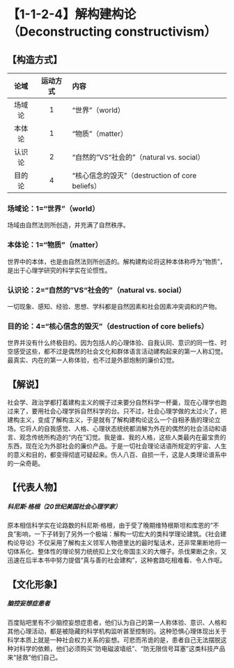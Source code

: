 # 【1-1-2-4】解构建构论（Deconstructing constructivism）
## 【构造方式】
| 论域 | 运动方式           | 内容 |
|:----:|:----------------:|:-----|
| 场域论   |1 | “世界”（world）   |
| 本体论   | 1|  “物质”（matter）  |
| 认识论   |2|  “自然的”VS“社会的”（natural vs. social）  |
| 目的论   | 4|  “核心信念的毁灭”（destruction of core beliefs）  |

### 场域论：1=“世界”（world）

场域由自然法则所创造，并充满了自然秩序。
### 本体论：1=“物质”（matter）
世界中的本体，也是由自然法则所创造的。解构建构论将这种本体称呼为“物质”，是出于心理学研究的科学实在论惯性。
### 认识论：2=“自然的”VS“社会的”（natural vs. social）
一切现象、感知、经验、思想、学科都是自然因素和社会因素冲突调和的产物。
### 目的论：4=“核心信念的毁灭”（destruction of core beliefs）
世界并没有什么终极目的。因为包括人的心理体验、自我认同、意识的同一性、时空感受这些，都不过是偶然的社会文化和群体语言活动建构起来的第一人称幻觉。最真实、内在的第一人称体验，也不过是外部炮制的廉价幻觉。

## 【解说】
社会学、政治学都打着建构主义的幌子过来要分自然科学一杯羹，现在心理学也跑过来了，要用社会心理学拆自然科学的台。只不过，社会心理学做的太过火了，把建构主义，变成了解构主义，于是就有了解构建构论这么一个自相矛盾的理论立场。它将人的自我感觉、人格、心理状态统统都消解为外在的偶然的社会活动和语言、观念传统所构造的“内在”幻觉。我是谁、我的人格，这些人类最内在最宝贵的东西，现在沦为外部社会的廉价产品。于是一切社会理论话语所规定的宇宙、人生的意义和目的，都变得彻底可疑起来。伤人八百、自损一千，这是人类理论谱系中的一朵奇葩。

## 【代表人物】
##### 科尼斯·格根（20世纪美国社会心理学家）
原本相信科学实在论路数的科尼斯·格根，由于受了晚期维特根斯坦和库恩的“不良”影响，一下子转到了另外一个极端：解构一切宏大的类科学理论建筑。《社会建构论导论》不仅采用了解构主义领军人物德里达的最时髦话术，还非常果断地将一切体系化、整体性的理论努力统统扣上文化帝国主义的大帽子。杀伐果断之余，又迅速在后半本书中努力提倡“真与善的社会建构”，这种套路吃相难看、令人作呕。

## 【文化形象】
##### 脑控妄想症患者
百度贴吧里有不少脑控妄想症患者，他们认为自己的第一人称体验、意识、人格和其他心理活动，都是被隐藏的科学机构监听甚至控制的。这种恐惧心理体现出关于科学本质上就是一种社会权力关系的妄想。可悲而吊诡的是，患者自己无法摆脱这种对科学的依赖，他们必须购买“防电磁波墙纸”、“防无限信号耳塞”这类科技产品来“拯救”他们自己。
